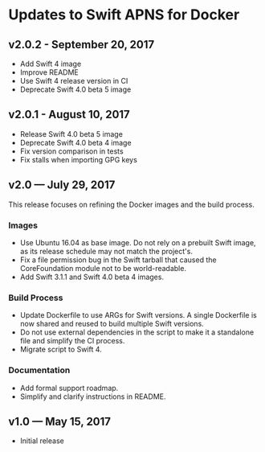 # Updates to Swift APNS for Docker

## v2.0.2 - September 20, 2017

- Add Swift 4 image
- Improve README
- Use Swift 4 release version in CI
- Deprecate Swift 4.0 beta 5 image

## v2.0.1 - August 10, 2017

- Release Swift 4.0 beta 5 image
- Deprecate Swift 4.0 beta 4 image
- Fix version comparison in tests
- Fix stalls when importing GPG keys

## v2.0 — July 29, 2017

This release focuses on refining the Docker images and the build process.

### Images

- Use Ubuntu 16.04 as base image. Do not rely on a prebuilt Swift image, as its release schedule may not match the project's.
- Fix a file permission bug in the Swift tarball that caused the CoreFoundation module not to be world-readable.
- Add Swift 3.1.1 and Swift 4.0 beta 4 images.

### Build Process

- Update Dockerfile to use ARGs for Swift versions. A single Dockerfile is now shared and reused to build multiple Swift versions.
- Do not use external dependencies in the script to make it a standalone file and simplify the CI process.
- Migrate script to Swift 4.

### Documentation

- Add formal support roadmap.
- Simplify and clarify instructions in README.

## v1.0 — May 15, 2017

- Initial release